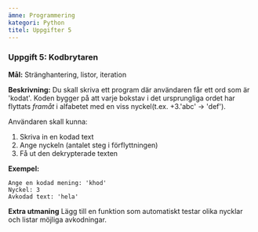 ```yaml
---
ämne: Programmering
kategori: Python
titel: Uppgifter 5
---
```

### **Uppgift 5: Kodbrytaren**  
**Mål:** Stränghantering, listor, iteration

**Beskrivning:** Du skall skriva ett program där användaren får ett ord som är 'kodat'. Koden bygger på att varje bokstav i det ursprungliga ordet har flyttats *framåt* i alfabetet med en viss nyckel(t.ex. +3.'abc' -> 'def').

Användaren skall kunna:
1. Skriva in en kodad text
2. Ange nyckeln (antalet steg i förflyttningen)
3. Få ut den dekrypterade texten

**Exempel:**  
```
Ange en kodad mening: 'khod'
Nyckel: 3
Avkodad text: 'hela'
```

**Extra utmaning** Lägg till en funktion som automatiskt testar olika nycklar och listar möjliga avkodningar.